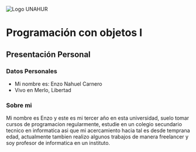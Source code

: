 ![Logo UNAHUR](./UNAHUR.png)

# Programación con objetos I
## Presentación Personal

### Datos Personales
- Mi nombre es: Enzo Nahuel Carnero 
- Vivo en Merlo, Libertad


### Sobre mi

Mi nombre es Enzo y este es mi tercer año en esta universidad, suelo tomar cursos de programacion regularmente, estudie en un colegio secundario tecnico en informatica asi que mi acercamiento hacia tal es desde temprana edad, actualmente tambien realizo algunos trabajos de manera freelancer y soy profesor de informatica en un instituto.
